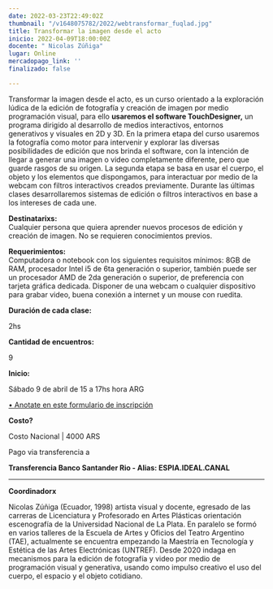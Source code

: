 ```yaml
---
date: 2022-03-23T22:49:02Z
thumbnail: "/v1648075782/2022/webtransformar_fuqlad.jpg"
title: Transformar la imagen desde el acto
inicio: 2022-04-09T18:00:00Z
docente: " Nicolas Zúñiga"
lugar: Online
mercadopago_link: ''
finalizado: false

---
```

Transformar la imagen desde el acto, es un curso orientado a la exploración lúdica de la edición de fotografía y creación de imagen por medio programación visual, para ello **usaremos el software TouchDesigner,** un programa dirigido al desarrollo de medios interactivos, entornos generativos y visuales en 2D y 3D. En la primera etapa del curso usaremos la fotografía como motor para intervenir y explorar las diversas posibilidades de edición que nos brinda el software, con la intención de llegar a generar una imagen o video completamente diferente, pero que guarde rasgos de su origen. La segunda etapa se basa en usar el cuerpo, el objeto y los elementos que dispongamos, para interactuar por medio de la webcam con filtros interactivos creados previamente. Durante las últimas clases desarrollaremos sistemas de edición o filtros interactivos en base a los intereses de cada une.

**Destinatarixs:**  
Cualquier persona que quiera aprender nuevos procesos de edición y creación de imagen. No se requieren conocimientos previos.

**Requerimientos:**  
Computadora o notebook con los siguientes requisitos mínimos: 8GB de RAM, procesador Intel i5 de 6ta generación o superior, también puede ser un procesador AMD de 2da generación o superior, de preferencia con tarjeta gráfica dedicada. Disponer de una webcam o cualquier dispositivo para grabar video, buena conexión a internet y un mouse con ruedita.

**Duración de cada clase:**

2hs

**Cantidad de encuentros:**

9

**Inicio:**

Sábado 9 de abril de 15 a 17hs hora ARG

[• Anotate en este formulario de inscripción](https://docs.google.com/forms/d/1WJirWOvqqMzxfNx7MRhB0jhFISw7F_6KgfG3J-sN_4E/edit)

**Costo?**

Costo Nacional | 4000 ARS

Pago via transferencia a

**Transferencia Banco Santander Rio - Alias: ESPIA.IDEAL.CANAL**

***

**Coordinadorx**

Nicolas Zúñiga (Ecuador, 1998) artista visual y docente, egresado de las carreras de Licenciatura y Profesorado en Artes Plásticas orientación escenografía de la Universidad Nacional de La Plata. En paralelo se formó en varios talleres de la Escuela de Artes y Oficios del Teatro Argentino (TAE), actualmente se encuentra empezando la Maestría en Tecnología y Estética de las Artes Electrónicas (UNTREF). Desde 2020 indaga en mecanismos para la edición de fotografía y video por medio de programación visual y generativa, usando como impulso creativo el uso del cuerpo, el espacio y el objeto cotidiano.